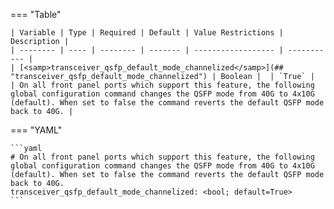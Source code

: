 <!--
  ~ Copyright (c) 2023-2024 Arista Networks, Inc.
  ~ Use of this source code is governed by the Apache License 2.0
  ~ that can be found in the LICENSE file.
  -->
=== "Table"

    | Variable | Type | Required | Default | Value Restrictions | Description |
    | -------- | ---- | -------- | ------- | ------------------ | ----------- |
    | [<samp>transceiver_qsfp_default_mode_channelized</samp>](## "transceiver_qsfp_default_mode_channelized") | Boolean |  | `True` |  | On all front panel ports which support this feature, the following global configuration command changes the QSFP mode from 40G to 4x10G (default). When set to false the command reverts the default QSFP mode back to 40G. |

=== "YAML"

    ```yaml
    # On all front panel ports which support this feature, the following global configuration command changes the QSFP mode from 40G to 4x10G (default). When set to false the command reverts the default QSFP mode back to 40G.
    transceiver_qsfp_default_mode_channelized: <bool; default=True>
    ```
